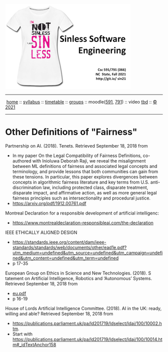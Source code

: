 <a name=top>
<a  href="https://git.io/sin21"><img  width=400 src="/docs/img/sin1.png"></a>       
<hr>
<p>
&nbsp;<a href="https://git.io/sin21">home</a> ::
<a href="https://github.com/txt/sin21/blob/master/docs/syllabus.md#top">syllabus</a> ::
<a href="https://github.com/txt/sin21/blob/master/docs/syllabus.md#timetable">timetable</a> ::
<a href="https://docs.google.com/spreadsheets/d/1n0zHiZlVYkLAEg5Lj1CVaLSEaeNy8iYjw8IMWYWs4Tk/edit?usp=sharing">groups</a> ::
moodle(<a href="https://moodle-courses2122.wolfware.ncsu.edu/course/view.php?id=3211">591</a>,
<a href="https://moodle-courses2122.wolfware.ncsu.edu/course/view.php?id=3211">791</a>) ::
video <a href="https://ncsu.hosted.panopto.com/Panopto/Pages/Sessions/List.aspx#folderID=a5998f03-01df-4c6c-91c1-ad80003f3c7c">tbd</a> ::
<a href="https://github.com/txt/sin21/blob/master/LICENSE.md#top">&copy; 2021</a>
<br>
<hr>

# Other Definitions of "Fairness"

Partnership on AI. (2018). Tenets. Retrieved September 18, 2018 from 

- In my paper On the Legal Compatibility of Fairness Definitions, co-authored with Inioluwa Deborah Raji, we reveal the misalignment between ML definitions of fairness and associated legal concepts and terminology, and provide lessons that both communities can gain from these tensions. In particular, this paper explores divergences between concepts in algorithmic fairness literature and key terms from U.S. anti-discrimination law, including protected class, disparate treatment, disparate impact, and affirmative action, as well as more general legal fairness principles such as intersectionality and procedural justice.
- https://arxiv.org/pdf/1912.00761.pdf

Montreal Declaration
for a responsible development of artificial intelligenc:

- https://www.montrealdeclaration-responsibleai.com/the-declaration


IEEE ETHICALLY
ALIGNED DESIGN

- https://standards.ieee.org/content/dam/ieee-standards/standards/web/documents/other/ead1e.pdf?utm_medium=undefined&utm_source=undefined&utm_campaign=undefined&utm_content=undefined&utm_term=undefined
- p 17-35


European Group on Ethics in Science and New Technologies. (2018). S
tatement on Artificial Intelligence, Robotics and ‘Autonomous’ Systems. 
Retrieved September 18, 2018 from 

- <a href="eu.pdf">eu.pdf</a>
- p 16-19


House of Lords Artificial Intelligence Committee. (2018). 
AI in the UK: ready, willing and able? Retrieved September 18, 2018 from 

- https://publications.parliament.uk/pa/ld201719/ldselect/ldai/100/10002.htm.
- Start with https://publications.parliament.uk/pa/ld201719/ldselect/ldai/100/10014.htm#_idTextAnchor158


